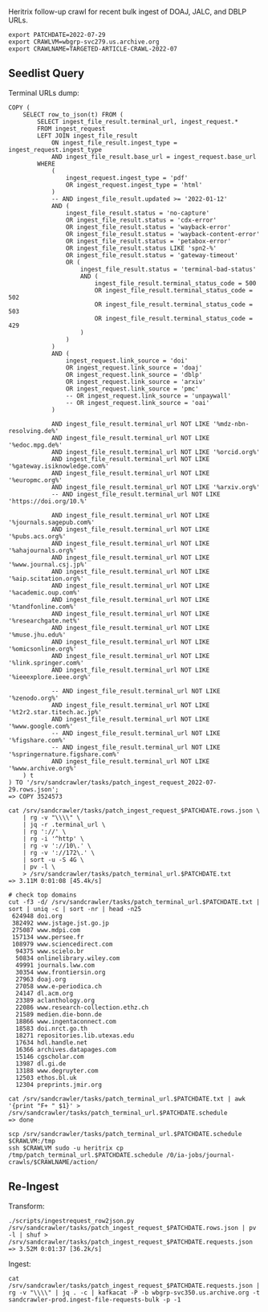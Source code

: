
Heritrix follow-up crawl for recent bulk ingest of DOAJ, JALC, and DBLP URLs.

    export PATCHDATE=2022-07-29
    export CRAWLVM=wbgrp-svc279.us.archive.org
    export CRAWLNAME=TARGETED-ARTICLE-CRAWL-2022-07

## Seedlist Query

Terminal URLs dump:

    COPY (
        SELECT row_to_json(t) FROM (
            SELECT ingest_file_result.terminal_url, ingest_request.*
            FROM ingest_request
            LEFT JOIN ingest_file_result
                ON ingest_file_result.ingest_type = ingest_request.ingest_type
                AND ingest_file_result.base_url = ingest_request.base_url
            WHERE
                (
                    ingest_request.ingest_type = 'pdf'
                    OR ingest_request.ingest_type = 'html'
                )
                -- AND ingest_file_result.updated >= '2022-01-12'
                AND (
                    ingest_file_result.status = 'no-capture'
                    OR ingest_file_result.status = 'cdx-error'
                    OR ingest_file_result.status = 'wayback-error'
                    OR ingest_file_result.status = 'wayback-content-error'
                    OR ingest_file_result.status = 'petabox-error'
                    OR ingest_file_result.status LIKE 'spn2-%'
                    OR ingest_file_result.status = 'gateway-timeout'
                    OR (
                        ingest_file_result.status = 'terminal-bad-status'
                        AND (
                            ingest_file_result.terminal_status_code = 500
                            OR ingest_file_result.terminal_status_code = 502
                            OR ingest_file_result.terminal_status_code = 503
                            OR ingest_file_result.terminal_status_code = 429
                        )
                    )
                )
                AND (
                    ingest_request.link_source = 'doi'
                    OR ingest_request.link_source = 'doaj'
                    OR ingest_request.link_source = 'dblp'
                    OR ingest_request.link_source = 'arxiv'
                    OR ingest_request.link_source = 'pmc'
                    -- OR ingest_request.link_source = 'unpaywall'
                    -- OR ingest_request.link_source = 'oai'
                )

                AND ingest_file_result.terminal_url NOT LIKE '%mdz-nbn-resolving.de%'
                AND ingest_file_result.terminal_url NOT LIKE '%edoc.mpg.de%'
                AND ingest_file_result.terminal_url NOT LIKE '%orcid.org%'
                AND ingest_file_result.terminal_url NOT LIKE '%gateway.isiknowledge.com%'
                AND ingest_file_result.terminal_url NOT LIKE '%europmc.org%'
                AND ingest_file_result.terminal_url NOT LIKE '%arxiv.org%'
                -- AND ingest_file_result.terminal_url NOT LIKE 'https://doi.org/10.%'

                AND ingest_file_result.terminal_url NOT LIKE '%journals.sagepub.com%'
                AND ingest_file_result.terminal_url NOT LIKE '%pubs.acs.org%'
                AND ingest_file_result.terminal_url NOT LIKE '%ahajournals.org%'
                AND ingest_file_result.terminal_url NOT LIKE '%www.journal.csj.jp%'
                AND ingest_file_result.terminal_url NOT LIKE '%aip.scitation.org%'
                AND ingest_file_result.terminal_url NOT LIKE '%academic.oup.com%'
                AND ingest_file_result.terminal_url NOT LIKE '%tandfonline.com%'
                AND ingest_file_result.terminal_url NOT LIKE '%researchgate.net%'
                AND ingest_file_result.terminal_url NOT LIKE '%muse.jhu.edu%'
                AND ingest_file_result.terminal_url NOT LIKE '%omicsonline.org%'
                AND ingest_file_result.terminal_url NOT LIKE '%link.springer.com%'
                AND ingest_file_result.terminal_url NOT LIKE '%ieeexplore.ieee.org%'

                -- AND ingest_file_result.terminal_url NOT LIKE '%zenodo.org%'
                AND ingest_file_result.terminal_url NOT LIKE '%t2r2.star.titech.ac.jp%'
                AND ingest_file_result.terminal_url NOT LIKE '%www.google.com%'
                -- AND ingest_file_result.terminal_url NOT LIKE '%figshare.com%'
                -- AND ingest_file_result.terminal_url NOT LIKE '%springernature.figshare.com%'
                AND ingest_file_result.terminal_url NOT LIKE '%www.archive.org%'
        ) t
    ) TO '/srv/sandcrawler/tasks/patch_ingest_request_2022-07-29.rows.json';
    => COPY 3524573

    cat /srv/sandcrawler/tasks/patch_ingest_request_$PATCHDATE.rows.json \
        | rg -v "\\\\" \
        | jq -r .terminal_url \
        | rg '://' \
        | rg -i '^http' \
        | rg -v '://10\.' \
        | rg -v '://172\.' \
        | sort -u -S 4G \
        | pv -l \
        > /srv/sandcrawler/tasks/patch_terminal_url.$PATCHDATE.txt
    => 3.11M 0:01:08 [45.4k/s]

    # check top domains
    cut -f3 -d/ /srv/sandcrawler/tasks/patch_terminal_url.$PATCHDATE.txt | sort | uniq -c | sort -nr | head -n25
     624948 doi.org
     382492 www.jstage.jst.go.jp
     275087 www.mdpi.com
     157134 www.persee.fr
     108979 www.sciencedirect.com
      94375 www.scielo.br
      50834 onlinelibrary.wiley.com
      49991 journals.lww.com
      30354 www.frontiersin.org
      27963 doaj.org
      27058 www.e-periodica.ch
      24147 dl.acm.org
      23389 aclanthology.org
      22086 www.research-collection.ethz.ch
      21589 medien.die-bonn.de
      18866 www.ingentaconnect.com
      18583 doi.nrct.go.th
      18271 repositories.lib.utexas.edu
      17634 hdl.handle.net
      16366 archives.datapages.com
      15146 cgscholar.com
      13987 dl.gi.de
      13188 www.degruyter.com
      12503 ethos.bl.uk
      12304 preprints.jmir.org

    cat /srv/sandcrawler/tasks/patch_terminal_url.$PATCHDATE.txt | awk '{print "F+ " $1}' > /srv/sandcrawler/tasks/patch_terminal_url.$PATCHDATE.schedule
    => done

    scp /srv/sandcrawler/tasks/patch_terminal_url.$PATCHDATE.schedule $CRAWLVM:/tmp
    ssh $CRAWLVM sudo -u heritrix cp /tmp/patch_terminal_url.$PATCHDATE.schedule /0/ia-jobs/journal-crawls/$CRAWLNAME/action/


## Re-Ingest

Transform:

    ./scripts/ingestrequest_row2json.py /srv/sandcrawler/tasks/patch_ingest_request_$PATCHDATE.rows.json | pv -l | shuf > /srv/sandcrawler/tasks/patch_ingest_request_$PATCHDATE.requests.json
    => 3.52M 0:01:37 [36.2k/s]

Ingest:

    cat /srv/sandcrawler/tasks/patch_ingest_request_$PATCHDATE.requests.json | rg -v "\\\\" | jq . -c | kafkacat -P -b wbgrp-svc350.us.archive.org -t sandcrawler-prod.ingest-file-requests-bulk -p -1
